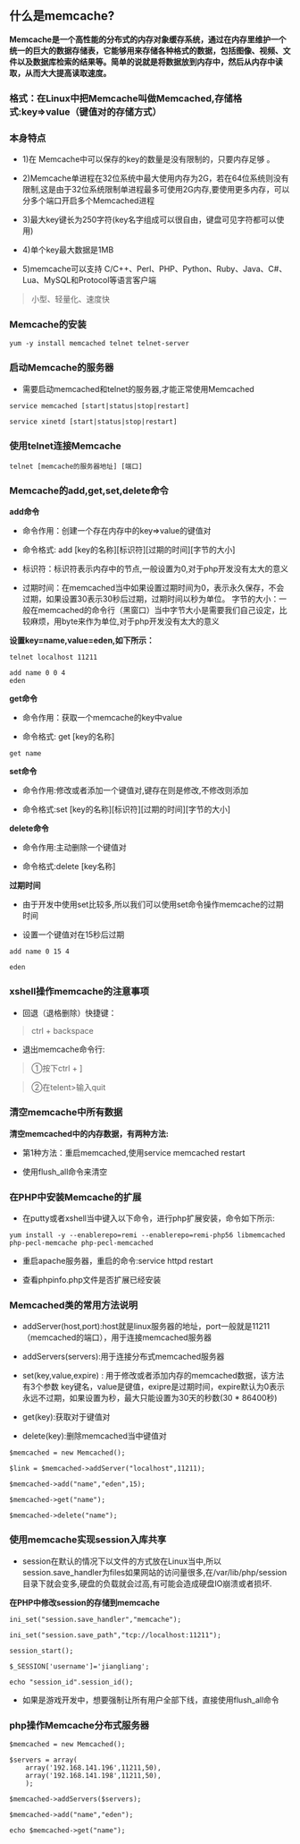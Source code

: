 ## 什么是memcache?

**Memcache是一个高性能的分布式的内存对象缓存系统，通过在内存里维护一个统一的巨大的数据存储表，它能够用来存储各种格式的数据，包括图像、视频、文件以及数据库检索的结果等。简单的说就是将数据放到内存中，然后从内存中读取，从而大大提高读取速度。**

### 格式：在Linux中把Memcache叫做Memcached,存储格式:key=>value（键值对的存储方式）

### 本身特点
* 1)在 Memcache中可以保存的key的数量是没有限制的，只要内存足够 。

* 2)Memcache单进程在32位系统中最大使用内存为2G，若在64位系统则没有限制,这是由于32位系统限制单进程最多可使用2G内存,要使用更多内存，可以分多个端口开启多个Memcached进程

* 3)最大key键长为250字符(key名字组成可以很自由，键盘可见字符都可以使用)

* 4)单个key最大数据是1MB

* 5)memcache可以支持 C/C++、Perl、PHP、Python、Ruby、Java、C#、Lua、MySQL和Protocol等语言客户端

> 小型、轻量化、速度快

### Memcache的安装

```
yum -y install memcached telnet telnet-server
```

### 启动Memcache的服务器

* 需要启动memcached和telnet的服务器,才能正常使用Memcached

```
service memcached [start|status|stop|restart]

service xinetd [start|status|stop|restart]
```

### 使用telnet连接Memcache

```
telnet [memcache的服务器地址] [端口]
```

### Memcache的add,get,set,delete命令

**add命令**

* 命令作用：创建一个存在内存中的key=>value的键值对

* 命令格式: add [key的名称][标识符][过期的时间][字节的大小]

* 标识符：标识符表示内存中的节点,一般设置为0,对于php开发没有太大的意义

* 过期时间：在memcached当中如果设置过期时间为0，表示永久保存，不会过期，如果设置30表示30秒后过期，过期时间以秒为单位。
字节的大小：一般在memcached的命令行（黑窗口）当中字节大小是需要我们自己设定，比较麻烦，用byte来作为单位,对于php开发没有太大的意义

**设置key=name,value=eden,如下所示：**

```
telnet localhost 11211

add name 0 0 4
eden
```

**get命令**

* 命令作用：获取一个memcache的key中value

* 命令格式: get [key的名称]

```
get name
```

**set命令**

* 命令作用:修改或者添加一个键值对,键存在则是修改,不修改则添加

* 命令格式:set [key的名称][标识符][过期的时间][字节的大小]

**delete命令**

* 命令作用:主动删除一个键值对

* 命令格式:delete [key名称]

**过期时间**

* 由于开发中使用set比较多,所以我们可以使用set命令操作memcache的过期时间

* 设置一个键值对在15秒后过期

```
add name 0 15 4

eden
```

### xshell操作memcache的注意事项

* 回退（退格删除）快捷键：

> ctrl + backspace

* 退出memcache命令行:

> ①按下ctrl + ]

> ②在telent>输入quit

### 清空memcache中所有数据

**清空memcached中的内存数据，有两种方法:**

* 第1种方法：重启memcached,使用service memcached restart

* 使用flush_all命令来清空

### 在PHP中安装Memcache的扩展

* 在putty或者xshell当中键入以下命令，进行php扩展安装，命令如下所示:

`yum install -y --enablerepo=remi --enablerepo=remi-php56 libmemcached php-pecl-memcache php-pecl-memcached`

* 重启apache服务器，重启的命令:service httpd restart

* 查看phpinfo.php文件是否扩展已经安装

### Memcached类的常用方法说明

* addServer(host,port):host就是linux服务器的地址，port一般就是11211（memcached的端口），用于连接memcached服务器

* addServers(servers):用于连接分布式memcached服务器

* set(key,value,expire) : 用于修改或者添加内存的memcached数据，该方法有3个参数
key键名，value是键值，exipre是过期时间，expire默认为0表示永远不过期，如果设置为秒，最大只能设置为30天的秒数(30 * 86400秒)

* get(key):获取对于键值对

* delete(key):删除memcached当中键值对

```
$memcached = new Memcached();

$link = $memcached->addServer("localhost",11211);

$memcached->add("name","eden",15);

$memcached->get("name");

$memcached->delete("name");
```

### 使用memcache实现session入库共享

* session在默认的情况下以文件的方式放在Linux当中,所以session.save_handler为files如果网站的访问量很多,在/var/lib/php/session目录下就会变多,硬盘的负载就会过高,有可能会造成硬盘IO崩溃或者损坏.

**在PHP中修改session的存储到memcache**

```
ini_set("session.save_handler","memcache");

ini_set("session.save_path","tcp://localhost:11211");

session_start();

$_SESSION['username']='jiangliang';

echo "session_id".session_id();
```

* 如果是游戏开发中，想要强制让所有用户全部下线，直接使用flush_all命令

### php操作Memcache分布式服务器

```
$memcached = new Memcached();

$servers = array(
	array('192.168.141.196',11211,50),
	array('192.168.141.198',11211,50),
	);

$memcached->addServers($servers);

$memcached->add("name","eden");

echo $memcached->get("name");
```





